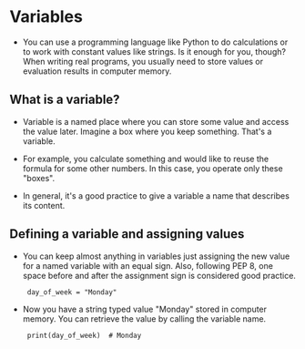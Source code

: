 # Variables
 - You can use a programming language like Python to do calculations or to work with constant values like strings. Is it enough for you, though? When
 writing real programs, you usually need to store values or evaluation results in computer memory.
## What is a variable?
 - Variable is a named place where you can store some value and access the value later. Imagine a box where you keep something. That's a variable.

 - For example, you calculate something and would like to reuse the formula for some other numbers. In this case, you operate only these "boxes".
 - In general, it's a good practice to give a variable a name that describes its content.
## Defining a variable and assigning values
 - You can keep almost anything in variables just assigning the new value for a 
  named variable with an equal sign. Also, following PEP 8, one space before and after the assignment sign is considered good practice.
      
        day_of_week = "Monday"
 - Now you have a string typed value "Monday" stored in computer memory. You can retrieve the value by calling the variable name.
   
        print(day_of_week)  # Monday

